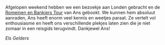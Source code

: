 Afgelopen weekend hebben we een bezoekje aan Londen gebracht en de
[Romeinen en Bankiers Tour](/walks.html#romeinen) van Ans gebookt. We kunnen hem
absoluut aanraden, Ans heeft enorm veel kennis en weetjes paraat. Ze vertelt vol
enthousiasme en heeft ons verschillende plekjes laten zien die je niet zomaar in
een reisgids terugvindt. Dankjewel Ans!

*Els Gelders*
